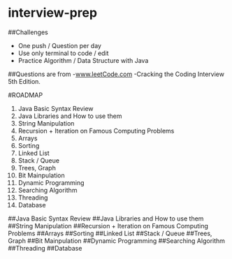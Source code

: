# interview-prep
##Challenges 
  - One push / Question per day
  - Use only terminal to code / edit 
  - Practice Algorithm / Data Structure with Java

##Questions are from
  -www.leetCode.com
  -Cracking the Coding Interview 5th Edition.

#ROADMAP
  1. Java Basic Syntax Review
  2. Java Libraries and How to use them
  3. String Manipulation
  4. Recursion + Iteration on Famous Computing Problems 
  5. Arrays
  6. Sorting
  7. Linked List
  8. Stack / Queue
  9. Trees, Graph
  10. Bit Mainpulation
  11. Dynamic Programming
  12. Searching Algorithm
  13. Threading
  14. Database

##Java Basic Syntax Review
##Java Libraries and How to use them
##String Manipulation
##Recursion + Iteration on Famous Computing Problems 
##Arrays
##Sorting
##Linked List
##Stack / Queue
##Trees, Graph
##Bit Mainpulation
##Dynamic Programming
##Searching Algorithm
##Threading
##Database





#

